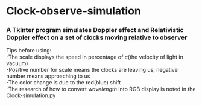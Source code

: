 Clock-observe-simulation
==================
<h3>A TkInter program simulates Doppler effect and Relativistic Doppler effect on a set of clocks moving relative to observer</h3>


Tips before using:<br>
  -The scale displays the speed in percentage of <i>c</i>(the velocity of light in vacuum)<br>
  -Positive number for scale means the clocks are leaving us, negative number means approaching to us<br>
  -The color change is due to the red(blue) shift<br>
  -The research of how to convert <i>wavelength</i> into RGB display is noted in the Clock-simulation.py <br>